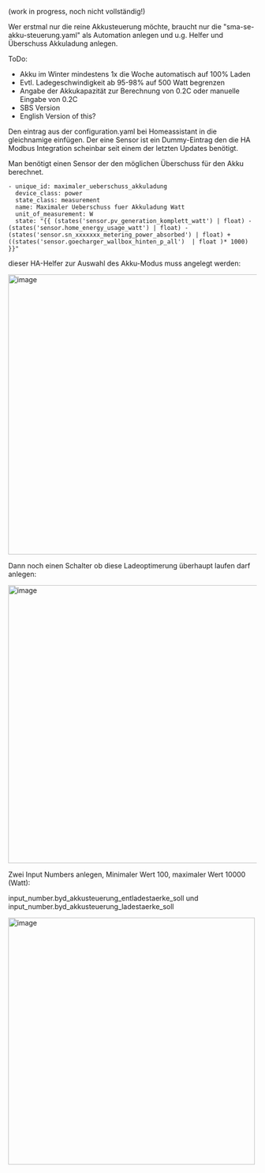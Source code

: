 (work in progress, noch nicht vollständig!)

Wer erstmal nur die reine Akkusteuerung möchte, braucht nur die "sma-se-akku-steuerung.yaml" als Automation anlegen und u.g. Helfer und Überschuss Akkuladung anlegen.

ToDo:
- Akku im Winter mindestens 1x die Woche automatisch auf 100% Laden
- Evtl. Ladegeschwindigkeit ab 95-98% auf 500 Watt begrenzen
- Angabe der Akkukapazität zur Berechnung von 0.2C oder manuelle Eingabe von 0.2C
- SBS Version
- English Version of this?

Den eintrag aus der configuration.yaml bei Homeassistant in die gleichnamige einfügen. Der eine Sensor ist ein Dummy-Eintrag den die HA Modbus Integration scheinbar seit einem der letzten Updates benötigt.

Man benötigt einen Sensor der den möglichen Überschuss für den Akku berechnet. 

    - unique_id: maximaler_ueberschuss_akkuladung
      device_class: power
      state_class: measurement
      name: Maximaler Ueberschuss fuer Akkuladung Watt
      unit_of_measurement: W
      state: "{{ (states('sensor.pv_generation_komplett_watt') | float) - (states('sensor.home_energy_usage_watt') | float) - (states('sensor.sn_xxxxxxx_metering_power_absorbed') | float) + ((states('sensor.goecharger_wallbox_hinten_p_all')  | float )* 1000)  }}"


dieser HA-Helfer zur Auswahl des Akku-Modus muss angelegt werden:

<img width="567" alt="image" src="https://github.com/Optic00/ha-smase-akkusteuerung/assets/20187253/19fdf3d8-f7ef-45d4-a5eb-36d821aeb237">

Dann noch einen Schalter ob diese Ladeoptimerung überhaupt laufen darf anlegen:

<img width="563" alt="image" src="https://github.com/Optic00/ha-smase-akkusteuerung/assets/20187253/b5939bc3-6930-4772-93df-3e0b47b6b0f3">

Zwei Input Numbers anlegen, Minimaler Wert 100, maximaler Wert 10000 (Watt):

input_number.byd_akkusteuerung_entladestaerke_soll und 
input_number.byd_akkusteuerung_ladestaerke_soll

<img width="500" alt="image" src="https://github.com/Optic00/ha-smase-akkusteuerung/assets/20187253/6a1ae098-817a-4029-b732-442eeee4ae6d">
